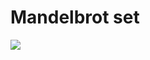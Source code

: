 # Mandelbrot set

![](https://upload.wikimedia.org/wikipedia/commons/a/a4/Mandelbrot_sequence_new.gif)
